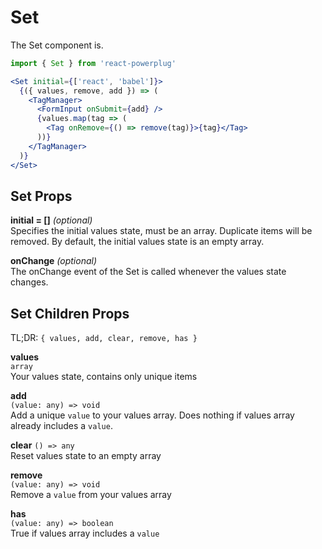 # Set

The Set component is.

```js
import { Set } from 'react-powerplug'
```

```jsx
<Set initial={['react', 'babel']}>
  {({ values, remove, add }) => (
    <TagManager>
      <FormInput onSubmit={add} />
      {values.map(tag => (
        <Tag onRemove={() => remove(tag)}>{tag}</Tag>
      ))}
    </TagManager>
  )}
</Set>
```

## Set Props

**initial = []** _(optional)_  
Specifies the initial values state, must be an array. Duplicate items will be removed. 
By default, the initial values state is an empty array.

**onChange** _(optional)_  
The onChange event of the Set is called whenever the values state changes.

## Set Children Props

TL;DR: `{ values, add, clear, remove, has }`

**values**  
`array`  
Your values state, contains only unique items

**add**  
`(value: any) => void`  
Add a unique `value` to your values array. Does nothing if values array already includes a `value`.

**clear**
`() => any`  
Reset values state to an empty array

**remove**  
`(value: any) => void`  
Remove a `value` from your values array

**has**  
`(value: any) => boolean`  
True if values array includes a `value`